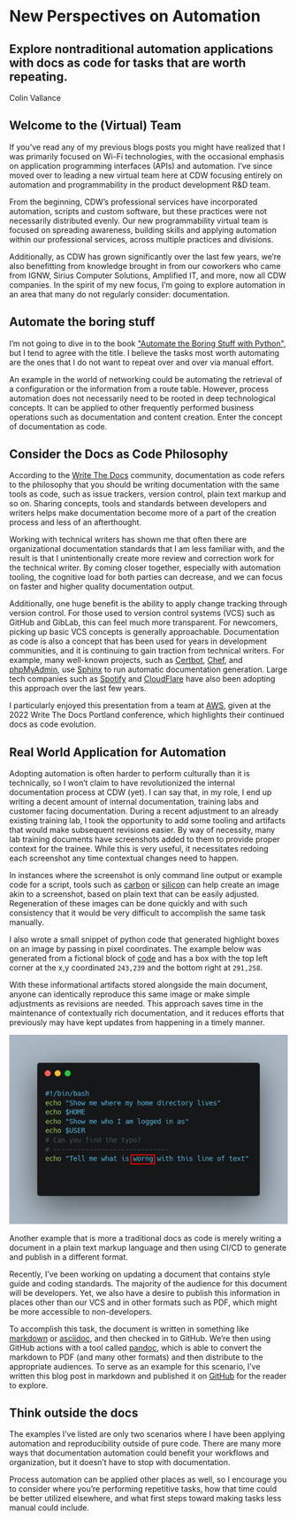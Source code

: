 # New Perspectives on Automation

## Explore nontraditional automation applications with docs as code for tasks that are worth repeating.

Colin Vallance

## Welcome to the (Virtual) Team

If you’ve read any of my previous blogs posts you might have realized that I was primarily focused on Wi-Fi technologies, with the occasional emphasis on application programming interfaces (APIs) and automation. I’ve since moved over to leading a new virtual team here at CDW focusing entirely on automation and programmability in the product development R&D team.

From the beginning, CDW’s professional services have incorporated automation, scripts and custom software, but these practices were not necessarily distributed evenly. Our new programmability virtual team is focused on spreading awareness, building skills and applying automation within our professional services, across multiple practices and divisions.

Additionally, as CDW has grown significantly over the last few years, we’re also benefitting from knowledge brought in from our coworkers who came from IGNW, Sirius Computer Solutions, Amplified IT, and more, now all CDW companies. In the spirit of my new focus, I’m going to explore automation in an area that many do not regularly consider: documentation.

## Automate the boring stuff

I’m not going to dive in to the book ["Automate the Boring Stuff with Python",](https://automatetheboringstuff.com/) but I tend to agree with the title. I believe the tasks most worth automating are the ones that I do not want to repeat over and over via manual effort.

An example in the world of networking could be automating the retrieval of a configuration or the information from a route table. However, process automation does not necessarily need to be rooted in deep technological concepts. It can be applied to other frequently performed business operations such as documentation and content creation. Enter the concept of documentation as code.

## Consider the Docs as Code Philosophy

According to the [Write The Docs](https://www.writethedocs.org) community, documentation as code refers to the philosophy that you should be writing documentation with the same tools as code, such as issue trackers, version control, plain text markup and so on. Sharing concepts, tools and standards between developers and writers helps make documentation become more of a part of the creation process and less of an afterthought.

Working with technical writers has shown me that often there are organizational documentation standards that I am less familiar with, and the result is that I unintentionally create more review and correction work for the technical writer. By coming closer together, especially with automation tooling, the cognitive load for both parties can decrease, and we can focus on faster and higher quality documentation output.

Additionally, one huge benefit is the ability to apply change tracking through version control. For those used to version control systems (VCS) such as GitHub and GibLab, this can feel much more transparent. For newcomers, picking up basic VCS concepts is generally approachable.
Documentation as code is also a concept that has been used for years in development communities, and it is continuing to gain traction from technical writers. For example, many well-known projects, such as [Certbot](https://eff-certbot.readthedocs.io/en/stable/#), [Chef](https://docs.chef.io/), and [phpMyAdmin](https://docs.phpmyadmin.net/en/latest/), use [Sphinx](https://www.sphinx-doc.org/en/master/) to run automatic documentation generation. Large tech companies such as [Spotify](https://backstage.io/blog/2020/09/08/announcing-tech-docs) and [CloudFlare](https://blog.cloudflare.com/our-docs-as-code-approach/) have also been adopting this approach over the last few years.

I particularly enjoyed this presentation from a team at [AWS](https://www.youtube.com/watch?v=Cxuo3udElcE), given at the 2022 Write The Docs Portland conference, which highlights their continued docs as code evolution.

## Real World Application for Automation

Adopting automation is often harder to perform culturally than it is technically, so I won’t claim to have revolutionized the internal documentation process at CDW (yet). I can say that, in my role, I end up writing a decent amount of internal documentation, training labs and customer facing documentation. During a recent adjustment to an already existing training lab, I took the opportunity to add some tooling and artifacts that would make subsequent revisions easier.
By way of necessity, many lab training documents have screenshots added to them to provide proper context for the trainee. While this is very useful, it necessitates redoing each screenshot any time contextual changes need to happen.

In instances where the screenshot is only command line output or example code for a script, tools such as [carbon](http://carbon.now.sh) or [silicon](https://github.com/Aloxaf/silicon) can help create an image akin to a screenshot, based on plain text that can be easily adjusted. Regeneration of these images can be done quickly and with such consistency that it would be very difficult to accomplish the same task manually.

I also wrote a small snippet of python code that generated highlight boxes on an image by passing in pixel coordinates. The example below was generated from a fictional block of [code](https://carbon.now.sh/?bg=rgba%28171%2C+184%2C+195%2C+1%29&t=seti&wt=none&l=application%2Fx-sh&width=680&ds=true&dsyoff=20px&dsblur=68px&wc=true&wa=true&pv=56px&ph=56px&ln=false&fl=1&fm=Hack&fs=14px&lh=133%25&si=false&es=2x&wm=false&code=%2523%21%252Fbin%252Fbash%250Aecho%2520%2522Show%2520me%2520where%2520my%2520home%2520directory%2520lives%2522%250Aecho%2520%2524HOME%250Aecho%2520%2522Show%2520me%2520who%2520I%2520am%2520logged%2520in%2520as%2522%250Aecho%2520%2524USER%250A%2523%2520Can%2520you%2520find%2520the%2520typo%253F%250A%2523%2520-----------------------------%250Aecho%2520%2522Tell%2520me%2520what%2520is%2520worng%2520with%2520this%2520line%2520of%2520text%2522) and has a box with the top left corner at the x,y coordinated `243,239` and the bottom right at `291,258`.

With these informational artifacts stored alongside the main document, anyone can identically reproduce this same image or make simple adjustments as revisions are needed. This approach saves time in the maintenance of contextually rich documentation, and it reduces efforts that previously may have kept updates from happening in a timely manner.

![Figure 1.](annotated_carbon.png)

Another example that is more a traditional docs as code is merely writing a document in a plain text markup language and then using CI/CD to generate and publish in a different format.

Recently, I’ve been working on updating a document that contains style guide and coding standards. The majority of the audience for this document will be developers. Yet, we also have a desire to publish this information in places other than our VCS and in other formats such as PDF, which might be more accessible to non-developers.

To accomplish this task, the document is written in something like [markdown](https://en.wikipedia.org/wiki/Markdown) or [asciidoc](https://asciidoc.org/), and then checked in to GitHub. We’re then using GitHub actions with a tool called [pandoc](https://pandoc.org/), which is able to convert the markdown to PDF (and many other formats) and then distribute to the appropriate audiences. To serve as an example for this scenario, I’ve written this blog post in markdown and published it on [GitHub](https://github.com/crvatwork/shiny-system) for the reader to explore.

## Think outside the docs

The examples I’ve listed are only two scenarios where I have been applying automation and reproducibility outside of pure code. There are many more ways that documentation automation could benefit your workflows and organization, but it doesn’t have to stop with documentation.

Process automation can be applied other places as well, so I encourage you to consider where you’re performing repetitive tasks, how that time could be better utilized elsewhere, and what first steps toward making tasks less manual could include.
